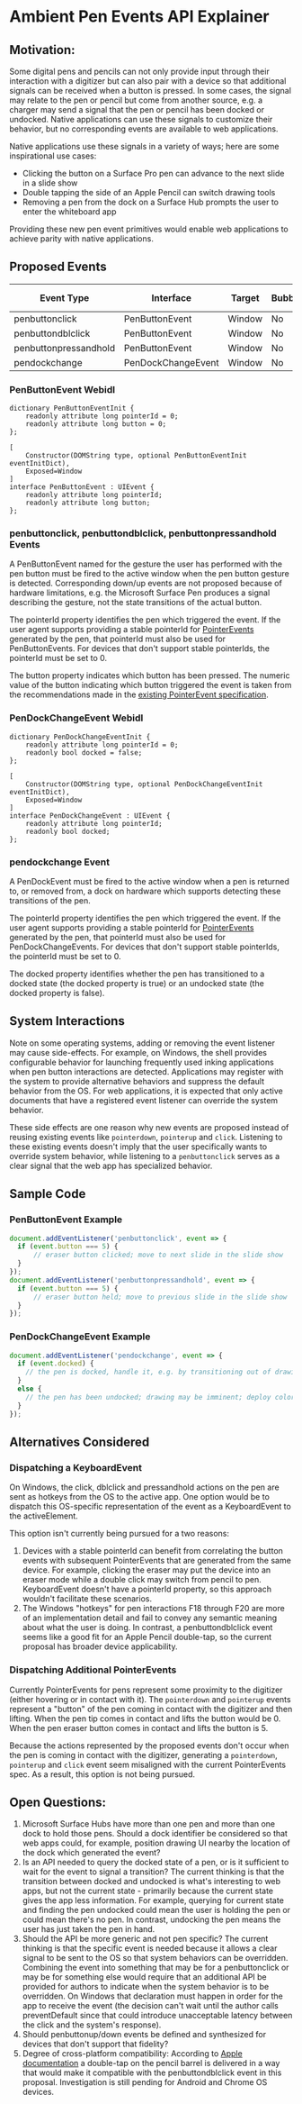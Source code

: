 # Ambient Pen Events API Explainer

## Motivation:
Some digital pens and pencils can not only provide input through their interaction with a digitizer but can also pair with a device so that additional signals can be received when a button is pressed. In some cases, the signal may relate to the pen or pencil but come from another source, e.g. a charger may send a signal that the pen or pencil has been docked or undocked.  Native applications can use these signals to customize their behavior, but no corresponding events are available to web applications.

Native applications use these signals in a variety of ways; here are some inspirational use cases: 

 * Clicking the button on a Surface Pro pen can advance to the next slide in a slide show 
 * Double tapping the side of an Apple Pencil can switch drawing tools 
 * Removing a pen from the dock on a Surface Hub prompts the user to enter the whiteboard app 

Providing these new pen event primitives would enable web applications to achieve parity with native applications.

## Proposed Events

|Event Type | Interface | Target | Bubbles | Cancelable | Composed | Default Action
|--         |--         |--      |--       |--          |--        |--              
| penbuttonclick | PenButtonEvent | Window | No | No | No | None
| penbuttondblclick | PenButtonEvent | Window | No | No | No | None
| penbuttonpressandhold | PenButtonEvent | Window | No | No | No | None
| pendockchange | PenDockChangeEvent | Window | No | No | No | None

### PenButtonEvent Webidl
```  
dictionary PenButtonEventInit {
    readonly attribute long pointerId = 0;
    readonly attribute long button = 0;
};

[
    Constructor(DOMString type, optional PenButtonEventInit eventInitDict),
    Exposed=Window
] 
interface PenButtonEvent : UIEvent {
    readonly attribute long pointerId;
    readonly attribute long button;
};
 ```
### penbuttonclick, penbuttondblclick, penbuttonpressandhold Events
A PenButtonEvent named for the gesture the user has performed with the pen button must be fired to the active window when the pen button gesture is detected. Corresponding down/up events are not proposed because of hardware limitations, e.g. the Microsoft Surface Pen produces a signal describing the gesture, not the state transitions of the actual button.  

The pointerId property identifies the pen which triggered the event.  If the user agent supports providing a stable pointerId for [PointerEvents](https://www.w3.org/TR/pointerevents2/#pointerevent-interface) generated by the pen, that pointerId must also be used for PenButtonEvents. For devices that don't support stable pointerIds, the pointerId must be set to 0.

The button property indicates which button has been pressed.  The numeric value of the button indicating which button triggered the event is taken from the recommendations made in the [existing PointerEvent specification](https://www.w3.org/TR/pointerevents2/#button-states).

### PenDockChangeEvent Webidl
```
dictionary PenDockChangeEventInit {
    readonly attribute long pointerId = 0;
    readonly bool docked = false;
};

[
    Constructor(DOMString type, optional PenDockChangeEventInit eventInitDict),
    Exposed=Window
] 
interface PenDockChangeEvent : UIEvent {
    readonly attribute long pointerId;
    readonly bool docked;
};
 ```

### pendockchange Event
A PenDockEvent must be fired to the active window when a pen is returned to, or removed from, a dock on hardware which supports detecting these transitions of the pen.

The pointerId property identifies the pen which triggered the event.  If the user agent supports providing a stable pointerId for [PointerEvents](https://www.w3.org/TR/pointerevents2/#pointerevent-interface) generated by the pen, that pointerId must also be used for PenDockChangeEvents. For devices that don't support stable pointerIds, the pointerId must be set to 0.

The docked property identifies whether the pen has transitioned to a docked state (the docked property is true) or an undocked state (the docked property is false).

## System Interactions
Note on some operating systems, adding or removing the event listener may cause side-effects.  For example, on Windows, the shell provides configurable behavior for launching frequently used inking applications when pen button interactions are detected. Applications may register with the system to provide alternative behaviors and suppress the default behavior from the OS.  For web applications, it is expected that only active documents that have a registered event listener can override the system behavior.

These side effects are one reason why new events are proposed instead of reusing existing events like `pointerdown`, `pointerup` and `click`.  Listening to these existing events doesn't imply that the user specifically wants to override system behavior, while listening to a `penbuttonclick` serves as a clear signal that the web app has specialized behavior.


## Sample Code

### PenButtonEvent Example
```javascript
document.addEventListener('penbuttonclick', event => {
  if (event.button === 5) {
      // eraser button clicked; move to next slide in the slide show
  }
});
document.addEventListener('penbuttonpressandhold', event => {
  if (event.button === 5) {
      // eraser button held; move to previous slide in the slide show
  }
});
```

### PenDockChangeEvent Example
```javascript
document.addEventListener('pendockchange', event => {
  if (event.docked) {
    // the pen is docked, handle it, e.g. by transitioning out of drawing mode
  }
  else {
    // the pen has been undocked; drawing may be imminent; deploy color palettes!
  }
});
```
## Alternatives Considered
### Dispatching a KeyboardEvent
On Windows, the click, dblclick and pressandhold actions on the pen are sent as hotkeys from the OS to the active app.  One option would be to dispatch this OS-specific representation of the event as a KeyboardEvent to the activeElement.

This option isn't currently being pursued for a two reasons:

1. Devices with a stable pointerId can benefit from correlating the button events with subsequent PointerEvents that are generated from the same device.  For example, clicking the eraser may put the device into an eraser mode while a double click may switch from pencil to pen.  KeyboardEvent doesn't have a pointerId property, so this approach wouldn't facilitate these scenarios.
2. The Windows "hotkeys" for pen interactions F18 through F20 are more of an implementation detail and fail to convey any semantic meaning about what the user is doing.  In contrast, a penbuttondblclick event seems like a good fit for an Apple Pencil double-tap, so the current proposal has broader device applicability.

### Dispatching Additional PointerEvents
Currently PointerEvents for pens represent some proximity to the digitizer (either hovering or in contact with it).  The `pointerdown` and `pointerup` events represent a "button" of the pen coming in contact with the digitizer and then lifting.  When the pen tip comes in contact and lifts the button would be 0.  When the pen eraser button comes in contact and lifts the button is 5.

Because the actions represented by the proposed events don't occur when the pen is coming in contact with the digitizer, generating a `pointerdown`, `pointerup` and `click` event seem misaligned with the current PointerEvents spec.  As a result, this option is not being pursued.

## Open Questions:
1. Microsoft Surface Hubs have more than one pen and more than one dock to hold those pens.  Should a dock identifier be considered so that web apps could, for example, position drawing UI nearby the location of the dock which generated the event?
1. Is an API needed to query the docked state of a pen, or is it sufficient to wait for the event to signal a transition?  The current thinking is that the transition between docked and undocked is what's interesting to web apps, but not the current state - primarily because the current state gives the app less information.  For example, querying for current state and finding the pen undocked could mean the user is holding the pen or could mean there's no pen.  In contrast, undocking the pen means the user has just taken the pen in hand.
1. Should the API be more generic and not pen specific?  The current thinking is that the specific event is needed because it allows a clear signal to be sent to the OS so that system behaviors can be overridden.  Combining the event into something that may be for a penbuttonclick or may be for something else would require that an additional API be provided for authors to indicate when the system behavior is to be overridden.  On Windows that declaration must happen in order for the app to receive the event (the decision can't wait until the author calls preventDefault since that could introduce unacceptable latency between the click and the system's response).
1. Should penbuttonup/down events be defined and synthesized for devices that don't support that fidelity?
1. Degree of cross-platform compatibility: According to [Apple documentation](https://developer.apple.com/documentation/uikit/pencil_interactions/handling_double_taps_from_apple_pencil) a double-tap on the pencil barrel is delivered in a way that would make it compatible with the penbuttondblclick event in this proposal.  Investigation is still pending for Android and Chrome OS devices.

